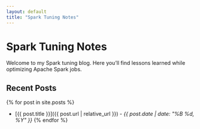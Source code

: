 ```yaml
---
layout: default
title: "Spark Tuning Notes"
---
```


# Spark Tuning Notes

Welcome to my Spark tuning blog. Here you’ll find lessons learned while optimizing Apache Spark jobs.

## Recent Posts

{% for post in site.posts %}
- [{{ post.title }}]({{ post.url | relative_url }}) - *{{ post.date | date: "%B %d, %Y" }}*
{% endfor %}
